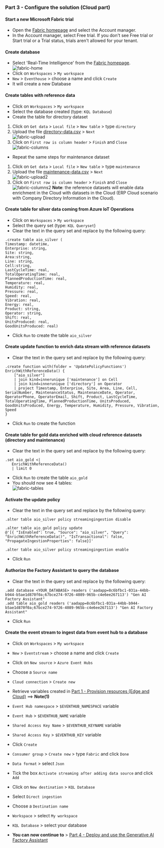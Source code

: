 ### Part 3 - Configure the solution (Cloud part)

#### Start a new Microsoft Fabric trial

- Open the [Fabric homepage](https://app.fabric.microsoft.com/home) and select the Account manager.
- In the Account manager, select Free trial. If you don't see Free trial or Start trial or a Trial status, trials aren't allowed for your tenant.

#### Create database
- Select 'Real-Time Intelligence' from the [Fabric homepage](https://app.fabric.microsoft.com/home).  
![fabric-home](./artifacts/media/fabric-home.png "fabric-home")
- Click on `Workspaces` > `My workspace`
- `New` > `Eventhouse` > choose a name and click `Create`
- It will create a new Database

#### Create tables with reference data
- Click on `Workspaces` > `My workspace`
- Select the database created (type: `KQL Database`)
- Create the table for directory dataset
1. Click on `Get data` > `Local file` > `New table` > type `directory`
2. Upload the file [directory-data.csv](./artifacts/templates/fabric/reference-datasets/directory-data.csv) > `Next`  
![fabric-upload](./artifacts/media/fabric1.png "fabric-upload")
3. Click on `First row is column header` > `Finish` and `Close`
![fabric-columns](./artifacts/media/fabric2.png "fabric-columns")
- Repeat the same steps for maintenance dataset
1. Click on `Get data` > `Local file` > `New table` > type `maintenance`
2. Upload the file [maintenance-data.csv](./artifacts/templates/fabric/reference-datasets/maintenance-data.csv) > `Next`  
![fabric-upload2](./artifacts/media/fabric3.png "fabric-upload2")
3. Click on `First row is column header` > `Finish` and `Close`
![fabric-columns2](./artifacts/media/fabric4.png "fabric-columns2")
**Note**: the reference datasets will enable data enrichment in the Cloud with datasets in the Cloud (ERP Cloud scenario with Company Directory Information in the Cloud).  

#### Create table for silver data coming from Azure IoT Operations
- Click on `Workspaces` > `My workspace`
- Select the query set (type: `KQL Queryset`)
- Clear the text in the query set and replace by the following query:
```
.create table aio_silver (
Timestamp: datetime,
Enterprise: string,
Site: string,
Area:string,
Line: string,
Cell:string,
LastCycleTime: real,
TotalOperatingTime: real,
PlannedProductionTime: real,
Temperature: real,
Humidity: real,
Pressure: real,
Speed: real,
Vibration: real,
Energy: real,
Product: string,
Operator: string,
Shift: real,
UnitsProduced: real,
GoodUnitsProduced: real)
```
- Click `Run` to create the table `aio_silver`

#### Create update function to enrich data stream with reference datasets
- Clear the text in the query set and replace by the following query:
```
.create function with(folder = 'UpdatePolicyFunctions') EnrichWithReferenceData() {
    ["aio_silver"]
    | join kind=innerunique ['maintenance'] on Cell
    | join kind=innerunique ['directory'] on Operator
    | project Timestamp, Enterprise, Site, Area, Line, Cell, SerialNumber, MaintenanceStatus, MaintenanceDate, Operator, OperatorPhone, OperatorEmail, Shift, Product, LastCycleTime, TotalOperatingTime, PlannedProductionTime, UnitsProduced, GoodUnitsProduced, Energy, Temperature, Humidity, Pressure, Vibration, Speed
}
```
- Click `Run` to create the function

#### Create table for gold data enriched with cloud reference datasets (directory and maintenance)
- Clear the text in the query set and replace by the following query:
```
.set aio_gold <| 
   EnrichWithReferenceData()
   | limit 0
```
- Click `Run` to create the table `aio_gold`
- You should now see 4 tables:  
![fabric-tables](./artifacts/media/fabric5.png "fabric-tables")

#### Activate the update policy
- Clear the text in the query set and replace by the following query:
```
.alter table aio_silver policy streamingingestion disable

.alter table aio_gold policy update 
@'[{ "IsEnabled": true, "Source": "aio_silver", "Query": "EnrichWithReferenceData()", "IsTransactional": false, "PropagateIngestionProperties": false}]'

.alter table aio_silver policy streamingingestion enable
```
- Click `Run`

#### Authorize the Factory Assistant to query the database
- Clear the text in the query set and replace by the following query:
```
.add database <YOUR_DATABASE> readers ('aadapp=8c6bfbc1-031a-44bb-b944-b5ae1d870f0a;67bce274-9726-4089-965b-c4e6ee267113') "Gen AI Factory Assistant"
.add table aio_gold readers ('aadapp=8c6bfbc1-031a-44bb-b944-b5ae1d870f0a;67bce274-9726-4089-965b-c4e6ee267113') "Gen AI Factory Assistant"
```
- Click `Run`

#### Create the event stream to ingest data from event hub to a database
- Click on `Workspaces` > `My workspace`
- `New` > `Eventstream` > choose a name and click `Create`
- Click on `New source` > `Azure Event Hubs`
- Choose a `Source name`
- `Cloud connection` > `Create new`
- Retrieve variables created in [Part 1 - Provision resources (Edge and Cloud)](./INSTALL-1.md) ==> **Note(1)**
- `Event Hub namespace` > `$EVENTHUB_NAMESPACE` variable
- `Event Hub` > `$EVENTHUB_NAME` variable
- `Shared Access Key Name` > `$EVENTHUB_KEYNAME` variable
- `Shared Access Key` > `$EVENTHUB_KEY` variable
- Click `Create`
- `Consumer group` > `Create new` > type `Fabric` and click `Done`
- `Data format` > select `Json`
- Tick the box `Activate streaming after adding data source` and click `Add`
- Click on `New destination` > `KQL Database`
- Select `Direct ingestion`
- Choose a `Destination name`
- `Workspace` > select `My workspace`
- `KQL Database` > select your database

- **You can now continue to** > [Part 4 - Deploy and use the Generative AI Factory Assistant](./INSTALL-4.md)